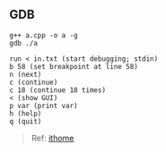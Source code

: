 ## GDB
```shell
g++ a.cpp -o a -g
gdb ./a

run < in.txt (start debugging; stdin)
b 58 (set breakpoint at line 58)
n (next)
c (continue)
c 18 (continue 18 times)
< (show GUI)
p var (print var)
h (help)
q (quit)
```

> Ref: [ithome](https://ithelp.ithome.com.tw/articles/10257294)